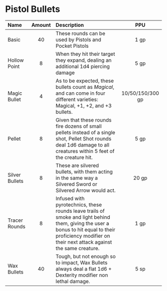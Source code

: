 
# Pistol Bullets

| Name | Amount | Description | PPU |
|:-----|:------:|:------------|:----:|
|Basic|40|These rounds can be used by Pistols and Pocket Pistols|1 gp|
|Hollow Point|8|When they hit their target they expand, dealing an additional 1d4 piercing damage|5 gp|
|Magic Bullet|4|As to be expected, these bullets count as *Magical*, and can come in four different varieties: Magical, +1, +2, and +3 bullets.|10/50/150/300 gp|
|Pellet|8|Given that these rounds fire dozens of small pellets instead of a single shot, Pellet Shot rounds deal 1d6 damage to all creatures within 5 feet of the creature hit.|5 gp|
|Silver Bullets|8|These are silvered bullets, with them acting in the same way a Silvered Sword or Silvered Arrow would act.|20 gp|
|Tracer Rounds|8|Infused with pyrotechnics, these rounds leave trails of smoke and light behind them, giving the user a bonus to hit equal to their proficiency modifier on their next attack against the same creature.|1 gp|
|Wax Bullets|40|Tough, but not enough so to impact, Wax Bullets always deal a flat 1d6 + Dexterity modifier non lethal damage.|5 sp|
